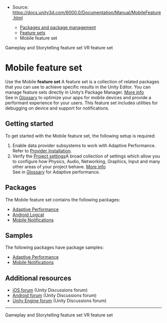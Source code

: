 * Source: https://docs.unity3d.com/6000.0/Documentation/Manual/MobileFeature.html

  * [Packages and package management](https://docs.unity3d.com/6000.0/Documentation/Manual/PackagesList.html)
  * [Feature sets](https://docs.unity3d.com/6000.0/Documentation/Manual/FeatureSets.html)
  * Mobile feature set


[](https://docs.unity3d.com/6000.0/Documentation/Manual/GameplayStorytellingFeature.html)
Gameplay and Storytelling feature set
[](https://docs.unity3d.com/6000.0/Documentation/Manual/VRFeature.html)
VR feature set
# Mobile feature set
Use the Mobile **feature set** A feature set is a collection of related packages that you can use to achieve specific results in the Unity Editor. You can manage feature sets directly in Unity’s Package Manager. [More info](https://docs.unity3d.com/6000.0/Documentation/Manual/FeatureSets.html)  
See in [Glossary](https://docs.unity3d.com/6000.0/Documentation/Manual/Glossary.html#Featureset) to optimize your apps for mobile devices and provide a performant experience for your users. This feature set includes utilities for debugging on device and support for notifications.
## Getting started
To get started with the Mobile feature set, the following setup is required:
  1. Enable data provider subsystems to work with Adaptive Performance. Refer to [Provider Installation](https://docs.unity3d.com/Packages/com.unity.adaptiveperformance@2.1/manual/installing-and-configuring.html#provider-installation).
  2. Verify the [Project settings](https://docs.unity3d.com/Packages/com.unity.adaptiveperformance@2.1/manual/samples-guide.html#project-settings)A broad collection of settings which allow you to configure how Physics, Audio, Networking, Graphics, Input and many other areas of your project behave. [More info](https://docs.unity3d.com/6000.0/Documentation/Manual/comp-ManagerGroup.html)  
See in [Glossary](https://docs.unity3d.com/6000.0/Documentation/Manual/Glossary.html#ProjectSettings) for Adaptive performance.


## Packages
The Mobile feature set contains the following packages:
  * [Adaptive Performance](https://docs.unity3d.com/6000.0/Documentation/Manual/com.unity.adaptiveperformance.html)
  * [Android Logcat](https://docs.unity3d.com/6000.0/Documentation/Manual/com.unity.mobile.android-logcat.html)
  * [Mobile Notifications](https://docs.unity3d.com/6000.0/Documentation/Manual/com.unity.mobile.notifications.html)


## Samples
The following packages have package samples:
  * [Adaptive Performance](https://docs.unity3d.com/6000.0/Documentation/Manual/com.unity.adaptiveperformance.html)
  * [Mobile Notifications](https://docs.unity3d.com/6000.0/Documentation/Manual/com.unity.mobile.notifications.html)


## Additional resources
  * [iOS forum](https://discussions.unity.com/tags/c/unity-engine/52/ios) (Unity Discussions forum)
  * [Android forum](https://discussions.unity.com/tags/c/unity-engine/52/android) (Unity Discussions forum)
  * [Unity Engine forum](https://discussions.unity.com/c/unity-engine/52) (Unity Discussions forum)


* * *
[](https://docs.unity3d.com/6000.0/Documentation/Manual/GameplayStorytellingFeature.html)
Gameplay and Storytelling feature set
[](https://docs.unity3d.com/6000.0/Documentation/Manual/VRFeature.html)
VR feature set
